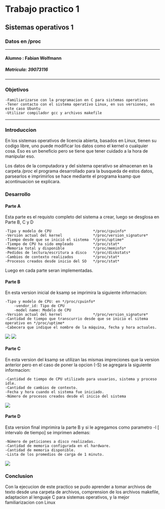 # Trabajo practico 1
## Sistemas operativos 1
### Datos en /proc
---
#### Alumno : Fabian Wolfmann
##### Matricula: 39073116
----
### Objetivos
    -Familiarizarse con la programacion en C para sistemas operativos
    -Tener contacto con el sistema operativo Linux, en sus versiones, en este caso Ubuntu 
    -Utilizar compilador gcc y archivos makefile
---
### Introduccion
En los sistemas operativos de licencia abierta, basados en Linux, tienen su codigo libre, uno puede modificar los datos como el kernel o cualquier cosa. Eso es un beneficio pero se tiene que tener cuidado a la hora de manipular eso.

Los datos de la computadora y del sistema operativo se almacenan en la carpeta */proc* el programa desarrollado para la busqueda de estos datos, parsearlos e imprimirlos se hace mediante el programa ksamp que acontinuacion se explicara.

### Desarrollo
#### Parte A
Esta parte es el requisto completo del sistema a crear, luego se desglosa en Parte B, C y D

    -Tipo y modelo de CPU 					*/proc/cpuinfo*
	-Versión actual del kernel 				*/proc/version_signature*
	-Tiempo desde que se inició el sistema	*/proc/uptime*
	-Tiempo de CPU ha sido empleado 		*/proc/stat*
	-Memoria total y disponible 			*/proc/meminfo*
	-Pedidos de lectura/escritura a disco 	*/proc/diskstats*
	-Cambios de contexto realizados 		*/proc/stat*
	-Procesos creados desde inicio del SO 	*/proc/stat*
	
Luego en cada parte seran implementadas.

#### Parte B
En esta version inicial de ksamp se imprimira la siguiente informacion:

    -Tipo y modelo de CPU: en */proc/cpuinfo*
        -vendor_id: Tipo de CPU
        -model name: Modelo de CPU
	-Versión actual del kernel 				*/proc/version_signature*
	-Cantidad de tiempo que transcurrio desde que se inicio el sitema operativo en */proc/uptime*
	-Cabecera que indique el nombre de la máquina, fecha y hora actuales.
![](/screens/parteB.png)
![](/screens/parteB.png)

#### Parte C
En esta version del ksamp se utilizan las mismas impreciones que la version anterior pero en el caso de poner la opcion (-S) se agregara la siguiente informacion:

    -Cantidad de tiempo de CPU utilizado para usuarios, sistema y proceso idle.
    -Cantidad de cambios de contexto.
    -Fecha y hora cuando el sistema fue iniciado.
    -Número de procesos creados desde el inicio del sistema

![](/screens/parteC.png)

#### Parte D
Esta version final imprimira la parte B y si le agregamos como parametro -l [ intervalo de tiempo]  se imprimen ademas: 

    -Número de peticiones a disco realizadas.
    -Cantidad de memoria configurada en el hardware.
    -Cantidad de memoria disponible.
    -Lista de los promedios de carga de 1 minuto.
    
![](/screens/parteD.png)

### Conclusion
Con la ejecucion de este practico se pudo aprender a tomar archivos de texto desde una carpeta de archivos, comprension de los archivos makefile, adaptacion al lenguaje C para sistemas operativos, y la mejor familiarizacion con Linux



